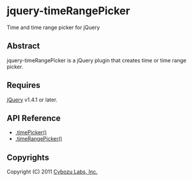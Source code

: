 jquery-timeRangePicker
======================

Time and time range picker for jQuery

Abstract
--------

jquery-timeRangePicker is a jQuery plugin that creates time or time range picker.

Requires
--------

[jQuery](http://jquery.com) v1.4.1 or later.

API Reference
-------------

* [.timePicker()](https://github.com/hatashinya/jquery-timeRangePicker/wiki/TimePicker)
* [.timeRangePicker()](https://github.com/hatashinya/jquery-timeRangePicker/wiki/TimeRangePicker)

Copyrights
----------

Copyright (C) 2011 [Cybozu Labs, Inc.](http://labs.cybozu.co.jp/)
